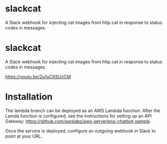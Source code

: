 # slackcat
A Slack webhook for injecting cat images from http.cat in response to status codes in messages.

# slackcat
A Slack webhook for injecting cat images from http.cat in response to status codes in messages.

https://youtu.be/2u1oC6SUzCM

# Installation
The lambda branch can be deployed as an AWS Lambda function. After the Lamda function is configured, see the instructions for setting up an API Gateway: https://github.com/awslabs/aws-serverless-chatbot-sample.

Once the service is deployed, configure an outgoing webhook in Slack to point at your URL.
